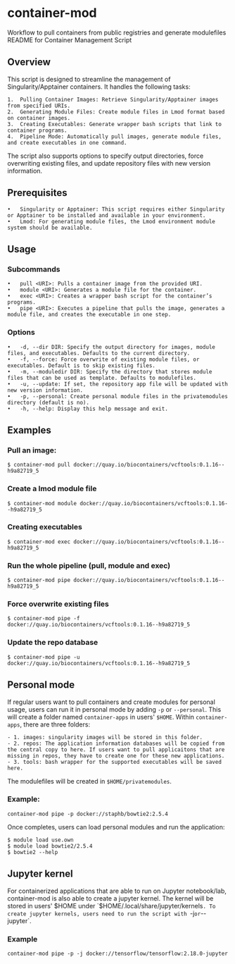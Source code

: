 # container-mod

Workflow to pull containers from public registries and generate modulefiles
README for Container Management Script

## Overview

This script is designed to streamline the management of Singularity/Apptainer containers. It handles the following tasks:

    1.	Pulling Container Images: Retrieve Singularity/Apptainer images from specified URIs.
    2.	Generating Module Files: Create module files in Lmod format based on container images.
    3.	Creating Executables: Generate wrapper bash scripts that link to container programs.
    4.	Pipeline Mode: Automatically pull images, generate module files, and create executables in one command.

The script also supports options to specify output directories, force overwriting existing files, and update repository files with new version information.

## Prerequisites

    •	Singularity or Apptainer: This script requires either Singularity or Apptainer to be installed and available in your environment.
    •	Lmod: For generating module files, the Lmod environment module system should be available.

## Usage

### Subcommands

    •	pull <URI>: Pulls a container image from the provided URI.
    •	module <URI>: Generates a module file for the container.
    •	exec <URI>: Creates a wrapper bash script for the container’s programs.
    •	pipe <URI>: Executes a pipeline that pulls the image, generates a module file, and creates the executable in one step.

### Options

    •	-d, --dir DIR: Specify the output directory for images, module files, and executables. Defaults to the current directory.
    •	-f, --force: Force overwrite of existing module files, or executables. Default is to skip existing files.
    •	-m, --moduledir DIR: Specify the directory that stores module files that can be used as template. Defaults to modulefiles.
    •	-u, --update: If set, the repository app file will be updated with new version information.
    •	-p, --personal: Create personal module files in the privatemodules directory (default is no).
    •	-h, --help: Display this help message and exit.

## Examples

### Pull an image:

```
$ container-mod pull docker://quay.io/biocontainers/vcftools:0.1.16--h9a82719_5
```

### Create a lmod module file

```
$ container-mod module docker://quay.io/biocontainers/vcftools:0.1.16--h9a82719_5
```

### Creating executables

```
$ container-mod exec docker://quay.io/biocontainers/vcftools:0.1.16--h9a82719_5
```

### Run the whole pipeline (pull, module and exec)

```
$ container-mod pipe docker://quay.io/biocontainers/vcftools:0.1.16--h9a82719_5
```

### Force overwrite existing files

```
$ container-mod pipe -f docker://quay.io/biocontainers/vcftools:0.1.16--h9a82719_5
```

### Update the repo database

```
$ container-mod pipe -u docker://quay.io/biocontainers/vcftools:0.1.16--h9a82719_5
```

## Personal mode

If regular users want to pull containers and create modules for personal usage, users can run it in personal mode by adding `-p` or `--personal`.
This will create a folder named `container-apps` in users' `$HOME`. Within `container-apps`, there are three folders:

    - 1. images: singularity images will be stored in this folder.
    - 2. repos: The application information databases will be copied from the central copy to here. If users want to pull applicaitons that are missing in repos, they have to create one for these new applications.
    - 3. tools: bash wrapper for the supported executables will be saved here.

The modulefiles will be created in `$HOME/privatemodules`.

### Example:

```
container-mod pipe -p docker://staphb/bowtie2:2.5.4
```

Once completes, users can load personal modules and run the application:

```
$ module load use.own
$ module load bowtie2/2.5.4
$ bowtie2 --help
```


## Jupyter kernel

For containerized applications that are able to run on Jupyter notebook/lab, container-mod is also able to create a jupyter kernel. The kernel will be stored in users' $HOME under `$HOME/.local/share/jupyter/kernels`. To create jupyter kernels, users need to run the script with `-j` or `--jupyter`.
### Example
```
container-mod pipe -p -j docker://tensorflow/tensorflow:2.18.0-jupyter
```